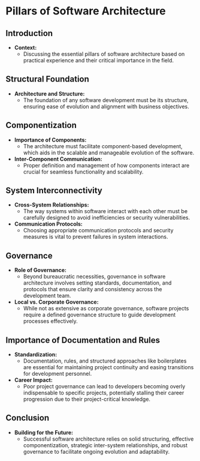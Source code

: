 # Pillars of Software Architecture

## Introduction
- **Context:**
    - Discussing the essential pillars of software architecture based on practical experience and their critical importance in the field.

## Structural Foundation
- **Architecture and Structure:**
    - The foundation of any software development must be its structure, ensuring ease of evolution and alignment with business objectives.

## Componentization
- **Importance of Components:**
    - The architecture must facilitate component-based development, which aids in the scalable and manageable evolution of the software.
- **Inter-Component Communication:**
    - Proper definition and management of how components interact are crucial for seamless functionality and scalability.

## System Interconnectivity
- **Cross-System Relationships:**
    - The way systems within software interact with each other must be carefully designed to avoid inefficiencies or security vulnerabilities.
- **Communication Protocols:**
    - Choosing appropriate communication protocols and security measures is vital to prevent failures in system interactions.

## Governance
- **Role of Governance:**
    - Beyond bureaucratic necessities, governance in software architecture involves setting standards, documentation, and protocols that ensure clarity and consistency across the development team.
- **Local vs. Corporate Governance:**
    - While not as extensive as corporate governance, software projects require a defined governance structure to guide development processes effectively.

## Importance of Documentation and Rules
- **Standardization:**
    - Documentation, rules, and structured approaches like boilerplates are essential for maintaining project continuity and easing transitions for development personnel.
- **Career Impact:**
    - Poor project governance can lead to developers becoming overly indispensable to specific projects, potentially stalling their career progression due to their project-critical knowledge.

## Conclusion
- **Building for the Future:**
    - Successful software architecture relies on solid structuring, effective componentization, strategic inter-system relationships, and robust governance to facilitate ongoing evolution and adaptability.
